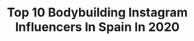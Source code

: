 ---
title: Top 10 Bodybuilding Instagram Influencers In Spain In 2020
description: >-
  Find top bodybuilding Instagram influencers in Spain in 2020. Most popular hashtags: #bodybuilding #fitness #gym #fitnessmotivation.
platform: Instagram
profiles:
  - username: "kevinhernandezifbb"
    fullname: >-
      KEVIN HERNÁNDEZ
    location: "Spain"
    followers: 7181
    engagement: 1188
    commentsToLikes: 0.022760
    avatar: "https://scontent-lhr8-1.cdninstagram.com/v/t51.2885-19/s320x320/90086164_2796139770434585_2691046200651546624_n.jpg?_nc_ht=scontent-lhr8-1.cdninstagram.com&_nc_ohc=xCEbNJlY4nQAX_m0SW5&oh=a404e91a8be773af1efac3ed4861409e&oe=5EBB4A3B"
    verified: false
    hashtags: "#ifbb, #noexcuses, #copadeespa, #healt"
  - username: "adriel_cobra"
    fullname: >-
      Adriel Francois (法艾迪) COBRA
    location: "Spain"
    followers: 13787
    engagement: 1225
    commentsToLikes: 0.030503
    avatar: "https://scontent-lhr8-1.cdninstagram.com/v/t51.2885-19/s320x320/83337315_489643745305209_7307785978247118848_n.jpg?_nc_ht=scontent-lhr8-1.cdninstagram.com&_nc_ohc=urUItwYCpFUAX-zRyZN&oh=237ac42eb1ab4b6f5a7639b648d241ff&oe=5EBAE878"
    verified: false
    hashtags: "#lifegainz, #abs, #baywatch, #playa"
  - username: "sr.mohica"
    fullname: >-
      Mohica
    location: "Spain"
    followers: 15023
    engagement: 1268
    commentsToLikes: 0.032973
    avatar: "https://scontent-lhr8-1.cdninstagram.com/v/t51.2885-19/s320x320/41534693_705997319764380_6975214200817713152_n.jpg?_nc_ht=scontent-lhr8-1.cdninstagram.com&_nc_ohc=Fe13lQTc5c0AX8l-S-p&oh=b1f0480ce311a16b073f0847d487e316&oe=5EB9FA1F"
    verified: false
    hashtags: "#gift, #fitnesslife, #fitnessmotivation, #shredded"
  - username: "queraltgost"
    fullname: >-
      Queralt Gost
    location: "Spain"
    followers: 5467
    engagement: 1553
    commentsToLikes: 0.034138
    avatar: "https://scontent-amt2-1.cdninstagram.com/v/t51.2885-19/s320x320/43779162_1228671067270599_4500886844421963776_n.jpg?_nc_ht=scontent-amt2-1.cdninstagram.com&_nc_ohc=81t4U8sR7A8AX9ZgQQH&oh=86b450b201fd2f71bc026e3dd7b399d6&oe=5EB839F9"
    verified: false
    hashtags: "#montserrat, #minimalism, #creative, #quarantine"
  - username: "casdoyfe"
    fullname: >-
      CASANDRA DODERO
    location: "Spain"
    followers: 90971
    engagement: 243
    commentsToLikes: 0.092616
    avatar: "https://scontent-lht6-1.cdninstagram.com/v/t51.2885-19/s320x320/69311150_452024205403356_8146075732280344576_n.jpg?_nc_ht=scontent-lht6-1.cdninstagram.com&_nc_ohc=EQWaItNq6TEAX81RMUO&oh=27e5db4ec549749d610ef70dec612b2d&oe=5EBB0CFC"
    verified: false
    hashtags: "#healthylifestyle, #tortitasdeavena, #coronavirus, #face"
  - username: "yetifit__"
    fullname: >-
      Yeтι 🇫🇷
    location: "Spain"
    followers: 324872
    engagement: 586
    commentsToLikes: 0.021523
    avatar: "https://scontent-lhr8-1.cdninstagram.com/v/t51.2885-19/s320x320/88386325_220761432454347_4974315471642820608_n.jpg?_nc_ht=scontent-lhr8-1.cdninstagram.com&_nc_ohc=OsZsGVO1W-gAX_WZYZg&oh=ef3b0ffcd5039bfa6d888e72b9c4b220&oe=5EB96A12"
    verified: false
    hashtags: "#fitness, #boy, #picoftheday, #abs"
  - username: "akandreska"
    fullname: >-
      Andrés Castellón 🧬
    location: "Spain"
    followers: 4171
    engagement: 2536
    commentsToLikes: 0.049189
    avatar: "https://scontent-lhr8-1.cdninstagram.com/v/t51.2885-19/s320x320/51933391_2279863162260513_1971248718799699968_n.jpg?_nc_ht=scontent-lhr8-1.cdninstagram.com&_nc_ohc=xQUooOt6ehsAX9Z1Ac3&oh=c837f51920f0bae45891583f0fc00c2d&oe=5EBBDA32"
    verified: false
    hashtags: "#strongmantraining, #barcelona, #gym, #powerbuilding"
  - username: "alef.cero"
    fullname: >-
      José Martínez
    location: "Spain"
    followers: 38332
    engagement: 536
    commentsToLikes: 0.033682
    avatar: "https://scontent-amt2-1.cdninstagram.com/v/t51.2885-19/s320x320/40515155_2112803505715118_3413506725435670528_n.jpg?_nc_ht=scontent-amt2-1.cdninstagram.com&_nc_ohc=_Sl1S9GffCgAX9g0Bi9&oh=4bbbb638a72f501eae3672e0681c716e&oe=5EBA0246"
    verified: false
    hashtags: "#oraazzura, #petercoulson, #fitnesslove, #blackandwhite"
  - username: "bananiita__"
    fullname: >-
      Daniela Mazorra 💖🍌
    location: "Spain"
    followers: 7538
    engagement: 1182
    commentsToLikes: 0.123787
    avatar: "https://scontent-ssn1-1.cdninstagram.com/v/t51.2885-19/s320x320/83883311_619049961973556_6480189992701263872_n.jpg?_nc_ht=scontent-ssn1-1.cdninstagram.com&_nc_ohc=hbe9-J_7pA8AX-Kymqh&oh=bdf0a06f6da38694ac0af55c2bb137df&oe=5EA1B0F0"
    verified: false
    hashtags: "#pinkhairedgirl, #vacationmode, #hostal, #eternoverano"
  - username: "artfox_official"
    fullname: >-
      Art Fox
    location: "Spain"
    followers: 46937
    engagement: 560
    commentsToLikes: 0.115519
    avatar: "https://scontent-ams4-1.cdninstagram.com/v/t51.2885-19/s320x320/69292656_2440492372707780_8203127994781270016_n.jpg?_nc_ht=scontent-ams4-1.cdninstagram.com&_nc_ohc=o1P_pbxuQxgAX_4jMa5&oh=9bb4a2b042439c48507cc182ce6581a6&oe=5EBB12AA"
    verified: false
    hashtags: "#traveller, #travellers, #workout, #gymmotivation"
---